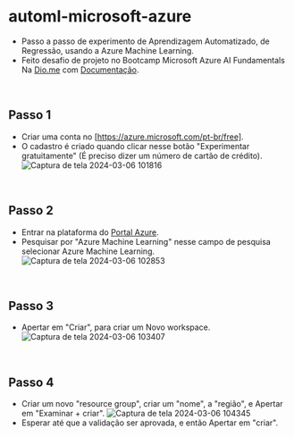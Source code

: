 # automl-microsoft-azure
- Passo a passo de experimento de Aprendizagem Automatizado, de Regressão, usando a Azure Machine Learning.
- Feito desafio de projeto no Bootcamp Microsoft Azure AI Fundamentals Na [Dio.me](https://www.dio.me/) com [Documentação](https://aka.ms/ai900-auto-ml).
<br>

## Passo 1
- Criar uma conta no [https://azure.microsoft.com/pt-br/free].
- O cadastro é criado quando clicar nesse botão "Experimentar gratuitamente" (É preciso dizer um número de cartão de crédito).
![Captura de tela 2024-03-06 101816](https://github.com/DalilaDeveloperMobile/dio-practice-microsoft-azure-ai-fundamentals/assets/29806802/008f138d-ab03-4c24-8b27-9fe9c5b3753e)
<br>

## Passo 2
- Entrar na plataforma do [Portal Azure](https://portal.azure.com).
- Pesquisar por "Azure Machine Learning" nesse campo de pesquisa selecionar Azure Machine Learning.
![Captura de tela 2024-03-06 102853](https://github.com/DalilaDeveloperMobile/dio-practice-microsoft-azure-ai-fundamentals/assets/29806802/cc101740-9e2a-4d73-b063-6c5006025869)
<br>

## Passo 3
- Apertar em "Criar", para criar um Novo workspace.
![Captura de tela 2024-03-06 103407](https://github.com/DalilaDeveloperMobile/dio-practice-microsoft-azure-ai-fundamentals/assets/29806802/97061017-ee2b-441c-90cd-9e9b8480184e)
<br>

## Passo 4
- Criar um novo "resource group", criar um "nome", a "região", e Apertar em "Examinar + criar".
![Captura de tela 2024-03-06 104345](https://github.com/DalilaDeveloperMobile/dio-practice-microsoft-azure-ai-fundamentals/assets/29806802/81074373-4037-4f09-bf99-556818533ccc)
- Esperar até que a validação ser aprovada, e então Apertar em "criar".
